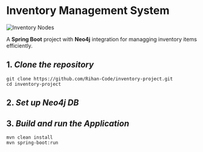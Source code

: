# **Inventory Management System**

![Inventory Nodes](https://github.com/user-attachments/assets/d374a873-72a9-45fc-9065-cbde5e8d3ecf)

A **Spring Boot** project with **Neo4j** integration for managging inventory items efficiently.

## 1. *Clone the repository*
```
git clone https://github.com/Rihan-Code/inventory-project.git
cd inventory-project
```
## 2. *Set up Neo4j DB*

## 3. *Build and run the Application*
```
mvn clean install
mvn spring-boot:run
```
